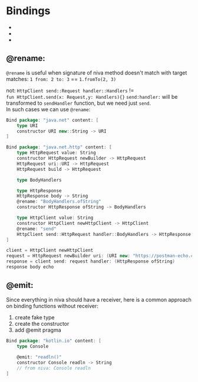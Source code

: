 # Bindings

- [](Files.md)
- [](Server.md)
- [](GTK-UI.md)


## @rename:

`@rename` is useful when signature of niva method doesn't match with target 
matches: `1 from: 2 to: 3` == `1.fromTo(2, 3)`  
  
not: `HttpClient send::Request handler::Handlers` !=  
       `fun HttpClient.send(x: Request,y: Handlers){}` 
`send:handler:` will be transformed to `sendHandler` function, but we need just `send`.  
  In such cases we can use `@rename`:
```Scala
Bind package: "java.net" content: [
    type URI
    constructor URI new::String -> URI
]

Bind package: "java.net.http" content: [
    type HttpRequest value: String
    constructor HttpRequest newBuilder -> HttpRequest
    HttpRequest uri::URI -> HttpRequest
    HttpRequest build -> HttpRequest

    type BodyHandlers

    type HttpResponse
    HttpResponse body -> String
    @rename: "BodyHandlers.ofString"
    constructor HttpResponse ofString -> BodyHandlers

    type HttpClient value: String
    constructor HttpClient newHttpClient -> HttpClient
    @rename: "send"
    HttpClient send::HttpRequest handler::BodyHandlers -> HttpResponse
]

client = HttpClient newHttpClient
request = HttpRequest newBuilder uri: (URI new: "https://postman-echo.com/get" |> build)
response = client send: request handler: (HttpResponse ofString)
response body echo
```
## @emit:
Since everything in niva should have a receiver, here is a common approach on binding functions without receiver:
1) create fake type
2) create the constructor
3) add @emit pragma

```Scala
Bind package: "kotlin.io" content: [
    type Console
    
    @emit: "readln()"
    constructor Console readln -> String
    // from niva: Console readln
]
```